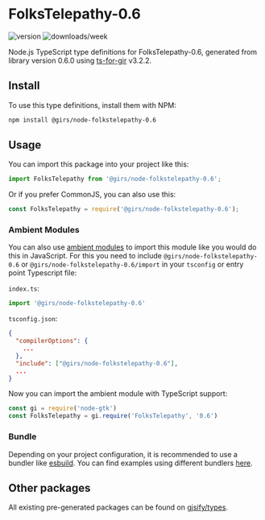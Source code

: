 
# FolksTelepathy-0.6

![version](https://img.shields.io/npm/v/@girs/node-folkstelepathy-0.6)
![downloads/week](https://img.shields.io/npm/dw/@girs/node-folkstelepathy-0.6)


Node.js TypeScript type definitions for FolksTelepathy-0.6, generated from library version 0.6.0 using [ts-for-gir](https://github.com/gjsify/ts-for-gir) v3.2.2.


## Install

To use this type definitions, install them with NPM:
```bash
npm install @girs/node-folkstelepathy-0.6
```

## Usage

You can import this package into your project like this:
```ts
import FolksTelepathy from '@girs/node-folkstelepathy-0.6';
```

Or if you prefer CommonJS, you can also use this:
```ts
const FolksTelepathy = require('@girs/node-folkstelepathy-0.6');
```

### Ambient Modules

You can also use [ambient modules](https://github.com/gjsify/ts-for-gir/tree/main/packages/cli#ambient-modules) to import this module like you would do this in JavaScript.
For this you need to include `@girs/node-folkstelepathy-0.6` or `@girs/node-folkstelepathy-0.6/import` in your `tsconfig` or entry point Typescript file:

`index.ts`:
```ts
import '@girs/node-folkstelepathy-0.6'
```

`tsconfig.json`:
```json
{
  "compilerOptions": {
    ...
  },
  "include": ["@girs/node-folkstelepathy-0.6"],
  ...
}
```

Now you can import the ambient module with TypeScript support: 

```ts
const gi = require('node-gtk')
const FolksTelepathy = gi.require('FolksTelepathy', '0.6')
```


### Bundle

Depending on your project configuration, it is recommended to use a bundler like [esbuild](https://esbuild.github.io/). You can find examples using different bundlers [here](https://github.com/gjsify/ts-for-gir/tree/main/examples).

## Other packages

All existing pre-generated packages can be found on [gjsify/types](https://github.com/gjsify/types).

